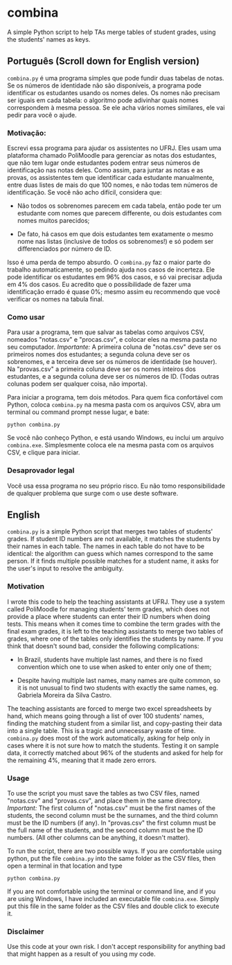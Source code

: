 # combina
A simple Python script to help TAs merge tables of student grades, using the students' names as keys.

## Português  (Scroll down for English version)
`combina.py` é uma programa símples que pode fundir duas tabelas de notas. Se os números de identidade não são disponíveis, a programa pode identificar os estudantes usando os nomes deles. Os nomes não precisam ser iguais em cada tabela: o algoritmo pode adivinhar quais nomes correspondem à mesma pessoa. Se ele acha vários nomes similares, ele vai pedir para você o ajude.

### Motivação:
Escrevi essa programa para ajudar os assistentes no UFRJ. Eles usam uma plataforma chamado PoliMoodle para gerenciar as notas dos estudantes, que não tem lugar onde estudantes podem entrar seus números de identificação nas notas deles. Como assim, para juntar as notas e as provas, os assistentes tem que identificar cada estudante manualmente, entre duas listes de mais do que 100 nomes, e não todas tem números de identificação. Se você não acho difícil, considera que:

* Não todos os sobrenomes parecem em cada tabela, então pode ter um estudante com nomes que parecem differente, ou dois estudantes com nomes muitos parecidos;

* De fato, há casos em que dois estudantes tem exatamente o mesmo nome nas listas (inclusive de todos os sobrenomes!) e só podem ser differenciados por número de ID.

Isso é uma perda de tempo absurdo. O `combina.py` faz o maior parte do trabalho automaticamente, so pedindo ajuda nos casos de incerteza. Ele pode identificar os estudantes em 96% dos casos, e só vai precisar adjuda em 4% dos casos. Eu acredito que o possibilidade de fazer uma identificação errado é quase 0%; mesmo assim eu recommendo que você verificar os nomes na tabula final.

### Como usar
Para usar a programa, tem que salvar as tabelas como arquivos CSV, nomeados "notas.csv" e "procas.csv", e colocar eles na mesma pasta no seu computador. *Importante:* A primeira coluna de "notas.csv" deve ser os primeiros nomes dos estudantes; a segunda coluna deve ser os sobrenomes, e a terceira deve ser os números de identidade (se houver). Na "provas.csv" a primeira coluna deve ser os nomes inteiros dos estudantes, e a segunda coluna deve ser os números de ID. (Todas outras colunas podem ser qualquer coisa, não importa).

Para iniciar a programa, tem dois métodos. Para quem fica confortável com Python, coloca `combina.py` na mesma pasta com os arquivos CSV, abra um terminal ou command prompt nesse lugar, e bate:

`python combina.py`

Se você não conheço Python, e está usando Windows, eu inclui um arquivo `combina.exe`. Simplesmente coloca ele na mesma pasta com os arquivos CSV, e clique para iniciar.

### Desaprovador legal
Você usa essa programa no seu próprio risco. Eu não tomo responsibilidade de qualquer problema que surge com o use deste software.  

## English
`combina.py` is a simple Python script that merges two tables of students' grades. If student ID numbers are not available, it matches the students by their names in each table. The names in each table do not have to be identical: the algorithm can guess which names correspond to the same person. If it finds multiple possible matches for a student name, it asks for the user's input to resolve the ambiguity.

### Motivation
I wrote this code to help the teaching assistants at UFRJ. They use a system called PoliMoodle for managing students' term grades, which does not provide a place where students can enter their ID numbers when doing tests. This means when it comes time to combine the term grades with the final exam grades, it is left to the teaching assistants to merge two tables of grades, where one of the tables only identifies the students by name. If you think that doesn't sound bad, consider the following complications:

* In Brazil, students have multiple last names, and there is no fixed convention which one to use when asked to enter only one of them;

* Despite having multiple last names, many names are quite common, so it is not unusual to find two students with exactly the same names, eg. Gabriela Moreira da Silva Castro. 

The teaching assistants are forced to merge two excel spreadsheets by hand, which means going through a list of over 100 students' names, finding the matching student from a similar list, and copy-pasting their data into a single table. This is a tragic and unnecessary waste of time. `combina.py` does most of the work automatically, asking for help only in cases where it is not sure how to match the students. Testing it on sample data, it correctly matched about 96% of the students and asked for help for the remaining 4%, meaning that it made zero errors.

### Usage

To use the script you must save the tables as two CSV files, named "notas.csv" and "provas.csv", and place them in the same directory. *Important:* The first column of "notas.csv" must be the first names of the students, the second column must be the surnames, and the third column must be the ID numbers (if any). In "provas.csv" the first column must be the full name of the students, and the second column must be the ID numbers. (All other columns can be anything, it doesn't matter).

To run the script, there are two possible ways. If you are comfortable using python, put the file `combina.py` into the same folder as the CSV files, then open a terminal in that location and type

`python combina.py`

If you are not comfortable using the terminal or command line, and if you are using Windows, I have included an executable file `combina.exe`. Simply put this file in the same folder as the CSV files and double click to execute it.

### Disclaimer
Use this code at your own risk. I don't accept responsibility for anything bad that might happen as a result of you using my code.


